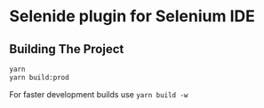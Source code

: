 # Selenide plugin for Selenium IDE

## Building The Project

```sh
yarn
yarn build:prod
```

For faster development builds use `yarn build -w`